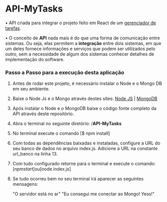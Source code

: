 # API-MyTasks

• API criada para integrar o projeto feito em React de um [gerenciador de tarefas](https://github.com/GabrielFeijo/React-ToDo).


• O conceito de **API** nada mais é do que uma forma de comunicação entre sistemas. Ou seja, elas permitem a **integração** entre dois sistemas, em que um deles fornece informações e serviços que podem ser utilizados pelo outro, sem a necessidade de algum dos sistemas conhecer detalhes de implementação do software.

### Passo a Passo para a execução desta aplicação

1. Antes de rodar este projeto, é necessário instalar o Node e o Mongo DB em seu ambiente. 

2. Baixe o Node Js e o Mongo através destes sites: [Node JS](https://nodejs.org/en/) | [MongoDB](https://www.mongodb.com/try/download/community)

3. Após instalar o Node e o MongoDB baixe o código fonte completo da API através deste repositório.

4. Abra o terminal no seguinte diretório: /**API-MyTasks**

5. No terminal execute o comando [$ npm install]

6. Com todas as dependências baixadas e instaladas, configure a URL do seu banco de dados no arquivo index.js. Adicione a URL na constante url_banco na linha 13.

7. Com tudo configurado retorne para o terminal e execute o comando: [$npm start] ou [$node index.js]

8. Se tudo ocorreu bem no seu terminal irá aparecer as seguintes mensagens:

    "O servidor está no ar"
   "Eu consegui me conectar ao Mongo! Yess!"

